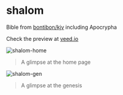 # shalom

Bible from [bontibon/kjv](https://github.com/bontibon/kjv) including Apocrypha

Check the preview at [veed.io](https://www.veed.io/view/56664a14-29a7-447c-8cbb-62486587c98d)

![shalom-home](https://user-images.githubusercontent.com/96695352/167855025-0a300913-464d-425c-8979-680fe6d3106e.png)

> A glimpse at the home page

![shalom-gen](https://user-images.githubusercontent.com/96695352/167855009-0ba01122-a525-438c-bc75-176047f0f26e.png)

> A glimpse at the genesis
